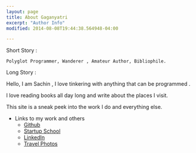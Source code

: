 ```yaml
---
layout: page
title: About Gaganyatri
excerpt: "Author Info"
modified: 2014-08-08T19:44:38.564948-04:00

---
```

Short Story :

    Polyglot Programmer, Wanderer , Amateur Author, Bibliophile. 

Long Story :

Hello,  I am Sachin , I love tinkering with anything that can be programmed .

I love reading books all day long and write about the places I visit.

This site is a sneak peek into the work I do and everything else.

* Links to my work and others
  * [Github](https://github.com/sachinsshetty) 
  * [Startup School](https://www.startupschool.org/companies/cN8LeMr9L)
  * [LinkedIn](https://linkedin.com/in/sachinlabs)
  * [Travel Photos](https://instagram.com/alemaari.in)
